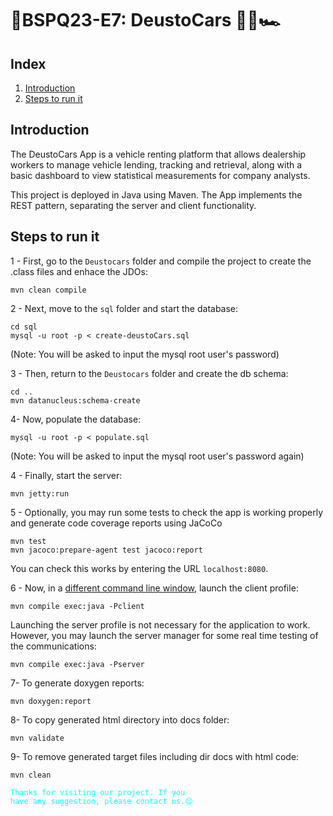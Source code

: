 # 🏁BSPQ23-E7: DeustoCars 🚗🛵🏎️
## Index
1. [Introduction](#introduction)
2. [Steps to run it](#run)

 <a id="introduction"></a>
## Introduction

The DeustoCars App is a vehicle renting platform that allows dealership workers to manage vehicle lending, tracking and retrieval, along with a basic dashboard to view statistical measurements for company analysts.

This project is deployed in Java using Maven. The App implements the REST pattern, separating the server and client functionality.

<a id="run"></a>
## Steps to run it
1 - First, go to the `Deustocars` folder and compile the project to create the .class files and enhace the JDOs:
```
mvn clean compile
```
2 - Next, move to the `sql` folder and start the database:
```
cd sql
mysql -u root -p < create-deustoCars.sql
```
(Note: You will be asked to input the mysql root user's password)

3 - Then, return to the `Deustocars` folder  and create the db schema:
```
cd ..
mvn datanucleus:schema-create
```

4- Now, populate the database:
```
mysql -u root -p < populate.sql
```
(Note: You will be asked to input the mysql root user's password again)

4 -  Finally, start the server:
```
mvn jetty:run
```
5 - Optionally, you may run some tests to check the app is working properly and generate code coverage reports using JaCoCo
```
mvn test
mvn jacoco:prepare-agent test jacoco:report
```
You can check this works by entering the URL `localhost:8080`.

6 - Now, in a <u>different command line window</u>, launch the client profile:
```
mvn compile exec:java -Pclient
```
Launching the server profile is not necessary for the application to work. However, you may launch the server manager for some real time testing of the communications:
```
mvn compile exec:java -Pserver
```

7- To generate doxygen reports:
```
mvn doxygen:report
```

8- To copy generated html directory into docs folder:
```
mvn validate
```

9- To remove generated target files including dir docs with html code:
```
mvn clean
```

<code style="color : Cyan">Thanks for visiting our project. If you have any suggestion, please contact us.😊</code>
